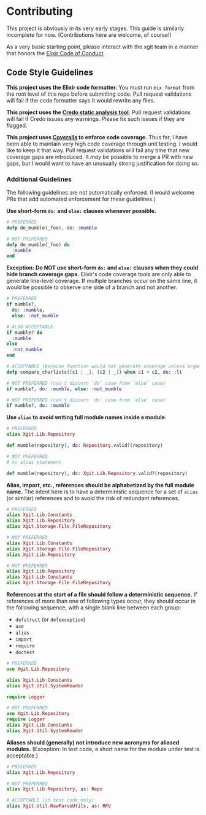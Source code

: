 # Contributing

This project is obviously in its very early stages. This guide is similarly incomplete for now. (Contributions here are welcome, of course!)

As a very basic starting point, please interact with the xgit team in a manner that honors the [Elixir Code of Conduct](https://github.com/elixir-lang/elixir/blob/master/CODE_OF_CONDUCT.md).

## Code Style Guidelines

**This project uses the Elixir code formatter.** You must run `mix format` from the root level of this repo before submitting code. Pull request validations will fail if the code formatter says it would rewrite any files.

**This project uses the [Credo static analysis tool](https://github.com/rrrene/credo).** Pull request validations will fail if Credo issues any warnings. Please fix such issues if they are flagged.

**This project uses [Coveralls](https://coveralls.io/github/scouten/xgit) to enforce code coverage.** Thus far, I have been able to maintain very high code coverage through unit testing. I would like to keep it that way. Pull request validations will fail any time that new coverage gaps are introduced. It _may_ be possible to merge a PR with new gaps, but I would want to have an unusually strong justification for doing so.

### Additional Guidelines

The following guidelines are not automatically enforced. (I would welcome PRs that add automated enforcement for these guidelines.)

**Use short-form `do:` and `else:` clauses whenever possible.**

```elixir
# PREFERRED
defp do_mumble(_foo), do: :mumble

# NOT PREFERRED
defp do_mumble(_foo) do
  :mumble
end
```

**Exception: Do NOT use short-form `do:` and `else:` clauses when they could hide branch coverage gaps.** Elixir's code coverage tools are only able to generate line-level coverage. If multiple branches occur on the same line, it would be possible to observe one side of a branch and not another.

```elixir
# PREFERRED
if mumble?,
  do: :mumble,
  else: :not_mumble

# ALSO ACCEPTABLE
if mumble? do
  :mumble
else
  :not_mumble
end

# ACCEPTABLE (because function would not generate coverage unless arguments match)
defp compare_charlists([c1 | _], [c2 | _]) when c1 < c2, do: :lt

# NOT PREFERRED (can't discern `do` case from `else` case)
if mumble?, do: :mumble, else: :not_mumble

# NOT PREFERRED (can't discern `do` case from `else` case)
if mumble?, do: :mumble
```

**Use `alias` to avoid writing full module names inside a module.**

```elixir
# PREFERRED
alias Xgit.Lib.Repository

def mumble(repository), do: Repository.valid?(repository)

# NOT PREFERRED
# no alias statement

def mumble(repository), do: Xgit.Lib.Repository.valid?(repository)
```

**Alias, import, etc., references should be alphabetized by the full module name.** The intent here is to have a deterministic sequence for a set of `alias` (or similar) references and to avoid the risk of redundant references.

```elixir
# PREFERRED
alias Xgit.Lib.Constants
alias Xgit.Lib.Repository
alias Xgit.Storage.File.FileRepository

# NOT PREFERRED
alias Xgit.Lib.Constants
alias Xgit.Storage.File.FileRepository
alias Xgit.Lib.Repository

# NOT PREFERRED
alias Xgit.Lib.Repository
alias Xgit.Lib.Constants
alias Xgit.Storage.File.FileRepository
```

**References at the start of a file should follow a deterministic sequence.** If references of more than one of following types occur, they should occur in the following sequence, with a single blank line between each group:

* `defstruct` (or `defexception`)
* `use`
* `alias`
* `import`
* `require`
* `doctest`

```elixir
# PREFERRED
use Xgit.Lib.Repository

alias Xgit.Lib.Constants
alias Xgit.Util.SystemReader

require Logger

# NOT PREFERRED
use Xgit.Lib.Repository
require Logger
alias Xgit.Lib.Constants
alias Xgit.Util.SystemReader
```

**Aliases should (generally) not introduce new acronyms for aliased modules.** (Exception: In test code, a short name for the module under test is acceptable.)

```elixir
# PREFERRED
alias Xgit.Lib.Repository

# NOT PREFERRED
alias Xgit.Lib.Repository, as: Repo

# ACCEPTABLE (in test code only)
alias Xgit.Util.RawParseUtils, as: RPU
```
